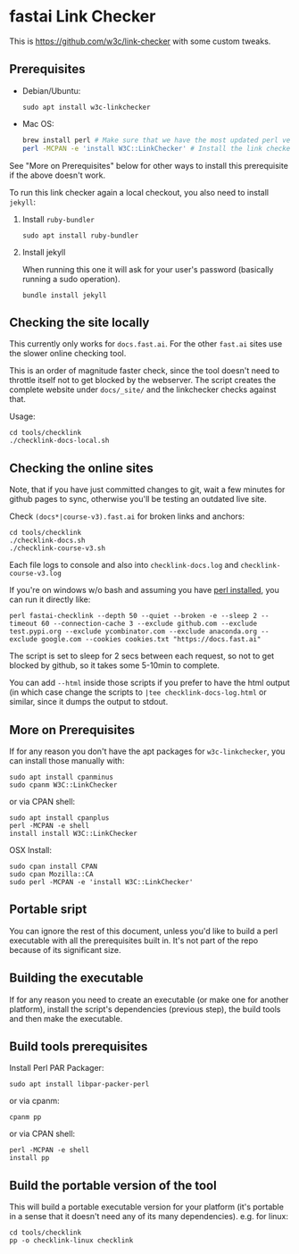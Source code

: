 # fastai Link Checker

This is https://github.com/w3c/link-checker with some custom tweaks.

## Prerequisites

* Debian/Ubuntu:

   ```
   sudo apt install w3c-linkchecker
   ```
   
* Mac OS:

   ```bash
   brew install perl # Make sure that we have the most updated perl version installed
   perl -MCPAN -e 'install W3C::LinkChecker' # Install the link checker
   ```

See "More on Prerequisites" below for other ways to install this prerequisite if the above doesn't work.

To run this link checker again a local checkout, you also need to install `jekyll`:

1. Install `ruby-bundler`

   ```
   sudo apt install ruby-bundler
   ```
2. Install jekyll

   When running this one it will ask for your user's password (basically running a sudo operation).

   ```
   bundle install jekyll
   ```

## Checking the site locally

This currently only works for `docs.fast.ai`. For the other `fast.ai` sites use the slower online checking tool.

This is an order of magnitude faster check, since the tool doesn't need to throttle itself not to get blocked by the webserver. The script creates the complete website under `docs/_site/` and the linkchecker checks against that.

Usage:
```
cd tools/checklink
./checklink-docs-local.sh
```

## Checking the online sites

Note, that if you have just committed changes to git, wait a few minutes for github pages to sync, otherwise you'll be testing an outdated live site.

Check `(docs*|course-v3).fast.ai` for broken links and anchors:

```
cd tools/checklink
./checklink-docs.sh
./checklink-course-v3.sh
```

Each file logs to console and also into `checklink-docs.log` and `checklink-course-v3.log`

If you're on windows w/o bash and assuming you have [perl installed](https://learn.perl.org/installing/windows.html), you can run it directly like:

```
perl fastai-checklink --depth 50 --quiet --broken -e --sleep 2 --timeout 60 --connection-cache 3 --exclude github.com --exclude test.pypi.org --exclude ycombinator.com --exclude anaconda.org --exclude google.com --cookies cookies.txt "https://docs.fast.ai"
```

The script is set to sleep for 2 secs between each request, so not to get blocked by github, so it takes some 5-10min to complete.

You can add `--html` inside those scripts if you prefer to have the html output (in which case change the scripts to `|tee checklink-docs-log.html` or similar, since it dumps the output to stdout.




## More on Prerequisites

If for any reason you don't have the apt packages for `w3c-linkchecker`, you can install those manually with:

```
sudo apt install cpanminus
sudo cpanm W3C::LinkChecker
```

or via CPAN shell:

```
sudo apt install cpanplus
perl -MCPAN -e shell
install install W3C::LinkChecker
```

OSX Install:
```
sudo cpan install CPAN
sudo cpan Mozilla::CA
sudo perl -MCPAN -e 'install W3C::LinkChecker'
```



## Portable sript

You can ignore the rest of this document, unless you'd like to build a perl executable with all the prerequisites built in. It's not part of the repo because of its significant size.

## Building the executable

If for any reason you need to create an executable (or make one for another platform), install the script's dependencies (previous step), the build tools and then make the executable.

## Build tools prerequisites

Install Perl PAR Packager:

```
sudo apt install libpar-packer-perl
```

or via cpanm:

```
cpanm pp
```

or via CPAN shell:

```
perl -MCPAN -e shell
install pp
```

## Build the portable version of the tool

This will build a portable executable version for your platform (it's portable in a sense that it doesn't need any of its many dependencies). e.g. for linux:

```
cd tools/checklink
pp -o checklink-linux checklink
```
